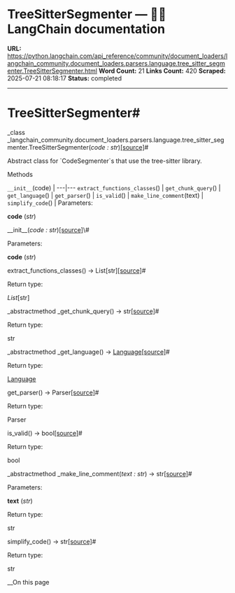 # TreeSitterSegmenter — 🦜🔗 LangChain  documentation

**URL:** https://python.langchain.com/api_reference/community/document_loaders/langchain_community.document_loaders.parsers.language.tree_sitter_segmenter.TreeSitterSegmenter.html
**Word Count:** 21
**Links Count:** 420
**Scraped:** 2025-07-21 08:18:17
**Status:** completed

---

# TreeSitterSegmenter\#

_class _langchain\_community.document\_loaders.parsers.language.tree\_sitter\_segmenter.TreeSitterSegmenter\(_code : str_\)[\[source\]](https://python.langchain.com/api_reference/_modules/langchain_community/document_loaders/parsers/language/tree_sitter_segmenter.html#TreeSitterSegmenter)\#     

Abstract class for \`CodeSegmenter\`s that use the tree-sitter library.

Methods

`__init__`\(code\) |    ---|---   `extract_functions_classes`\(\) |    `get_chunk_query`\(\) |    `get_language`\(\) |    `get_parser`\(\) |    `is_valid`\(\) |    `make_line_comment`\(text\) |    `simplify_code`\(\) |       Parameters:     

**code** \(_str_\)

\_\_init\_\_\(_code : str_\)[\[source\]](https://python.langchain.com/api_reference/_modules/langchain_community/document_loaders/parsers/language/tree_sitter_segmenter.html#TreeSitterSegmenter.__init__)\#     

Parameters:     

**code** \(_str_\)

extract\_functions\_classes\(\) → List\[str\][\[source\]](https://python.langchain.com/api_reference/_modules/langchain_community/document_loaders/parsers/language/tree_sitter_segmenter.html#TreeSitterSegmenter.extract_functions_classes)\#     

Return type:     

_List_\[str\]

_abstractmethod _get\_chunk\_query\(\) → str[\[source\]](https://python.langchain.com/api_reference/_modules/langchain_community/document_loaders/parsers/language/tree_sitter_segmenter.html#TreeSitterSegmenter.get_chunk_query)\#     

Return type:     

str

_abstractmethod _get\_language\(\) → [Language](https://python.langchain.com/api_reference/text_splitters/base/langchain_text_splitters.base.Language.html#langchain_text_splitters.base.Language "langchain_text_splitters.base.Language")[\[source\]](https://python.langchain.com/api_reference/_modules/langchain_community/document_loaders/parsers/language/tree_sitter_segmenter.html#TreeSitterSegmenter.get_language)\#     

Return type:     

[Language](https://python.langchain.com/api_reference/text_splitters/base/langchain_text_splitters.base.Language.html#langchain_text_splitters.base.Language "langchain_text_splitters.base.Language")

get\_parser\(\) → Parser[\[source\]](https://python.langchain.com/api_reference/_modules/langchain_community/document_loaders/parsers/language/tree_sitter_segmenter.html#TreeSitterSegmenter.get_parser)\#     

Return type:     

Parser

is\_valid\(\) → bool[\[source\]](https://python.langchain.com/api_reference/_modules/langchain_community/document_loaders/parsers/language/tree_sitter_segmenter.html#TreeSitterSegmenter.is_valid)\#     

Return type:     

bool

_abstractmethod _make\_line\_comment\(_text : str_\) → str[\[source\]](https://python.langchain.com/api_reference/_modules/langchain_community/document_loaders/parsers/language/tree_sitter_segmenter.html#TreeSitterSegmenter.make_line_comment)\#     

Parameters:     

**text** \(_str_\)

Return type:     

str

simplify\_code\(\) → str[\[source\]](https://python.langchain.com/api_reference/_modules/langchain_community/document_loaders/parsers/language/tree_sitter_segmenter.html#TreeSitterSegmenter.simplify_code)\#     

Return type:     

str

__On this page